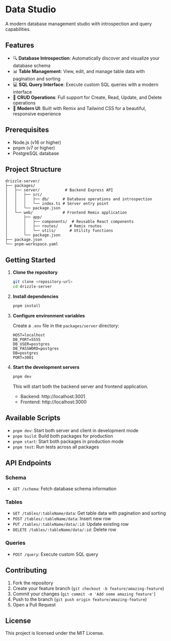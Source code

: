 # Data Studio

A modern database management studio with introspection and query capabilities.

## Features

- 🔍 **Database Introspection**: Automatically discover and visualize your database schema
- 📊 **Table Management**: View, edit, and manage table data with pagination and sorting
- 💻 **SQL Query Interface**: Execute custom SQL queries with a modern interface
- 🎯 **CRUD Operations**: Full support for Create, Read, Update, and Delete operations
- 🎨 **Modern UI**: Built with Remix and Tailwind CSS for a beautiful, responsive experience

## Prerequisites

- Node.js (v16 or higher)
- pnpm (v7 or higher)
- PostgreSQL database

## Project Structure

```
drizzle-server/
├── packages/
│   ├── server/           # Backend Express API
│   │   ├── src/
│   │   │   ├── db/      # Database operations and introspection
│   │   │   └── index.ts # Server entry point
│   │   └── package.json
│   └── web/             # Frontend Remix application
│       ├── app/
│       │   ├── components/  # Reusable React components
│       │   ├── routes/     # Remix routes
│       │   └── utils/      # Utility functions
│       └── package.json
├── package.json
└── pnpm-workspace.yaml
```

## Getting Started

1. **Clone the repository**
   ```bash
   git clone <repository-url>
   cd drizzle-server
   ```

2. **Install dependencies**
   ```bash
   pnpm install
   ```

3. **Configure environment variables**
   
   Create a `.env` file in the `packages/server` directory:
   ```env
   HOST=localhost
   DB_PORT=5555
   DB_USER=postgres
   DB_PASSWORD=postgres
   DB=postgres
   PORT=3001
   ```

4. **Start the development servers**
   ```bash
   pnpm dev
   ```
   This will start both the backend server and frontend application.
   - Backend: http://localhost:3001
   - Frontend: http://localhost:3000

## Available Scripts

- `pnpm dev`: Start both server and client in development mode
- `pnpm build`: Build both packages for production
- `pnpm start`: Start both packages in production mode
- `pnpm test`: Run tests across all packages

## API Endpoints

### Schema
- `GET /schema`: Fetch database schema information

### Tables
- `GET /tables/:tableName/data`: Get table data with pagination and sorting
- `POST /tables/:tableName/data`: Insert new row
- `PUT /tables/:tableName/data/:id`: Update existing row
- `DELETE /tables/:tableName/data/:id`: Delete row

### Queries
- `POST /query`: Execute custom SQL query

## Contributing

1. Fork the repository
2. Create your feature branch (`git checkout -b feature/amazing-feature`)
3. Commit your changes (`git commit -m 'Add some amazing feature'`)
4. Push to the branch (`git push origin feature/amazing-feature`)
5. Open a Pull Request

## License

This project is licensed under the MIT License.
